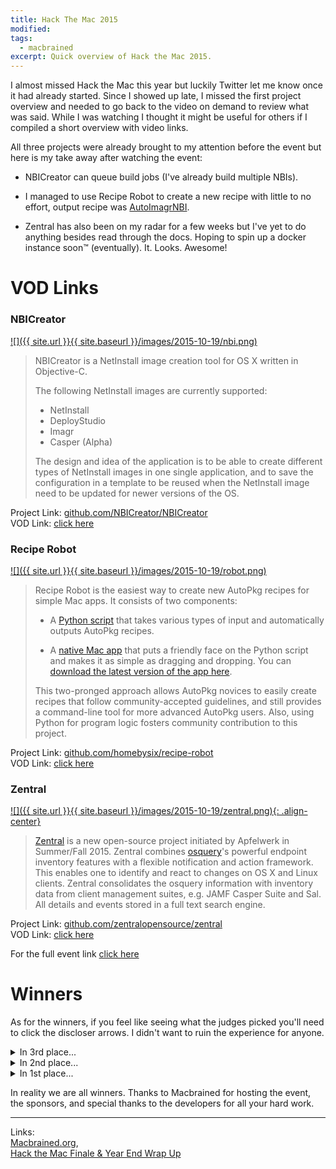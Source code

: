 ```yaml
---
title: Hack The Mac 2015
modified:
tags: 
  - macbrained
excerpt: Quick overview of Hack the Mac 2015.
---
```


I almost missed Hack the Mac this year but luckily Twitter let me know once it had already started. Since I showed up late, I missed the first project overview and needed to go back to the video on demand to review what was said. While I was watching I thought it might be useful for others if I compiled a short overview with video links.  

All three projects were already brought to my attention before the event but here is my take away after watching the event:

* NBICreator can queue build jobs (I've already build multiple NBIs).

* I managed to use Recipe Robot to create a new recipe with little to no effort, output recipe was [AutoImagrNBI](https://github.com/autopkg/clburlison-recipes/tree/master/AutoImagrNBI).

* Zentral has also been on my radar for a few weeks but I've yet to do anything besides read through the docs. Hoping to spin up a docker instance soon™ (eventually). It. Looks. Awesome!


# VOD Links

### NBICreator

<a href="http://www.ustream.tv/recorded/77932147#to00:09:25">![]({{ site.url }}{{ site.baseurl }}/images/2015-10-19/nbi.png)</a>

  > NBICreator is a NetInstall image creation tool for OS X written in Objective-C.
  > 
  > The following NetInstall images are currently supported:
  > 
  > * NetInstall
  > * DeployStudio
  > * Imagr
  > * Casper (Alpha)
  > 
  > The design and idea of the application is to be able to create different types of NetInstall images in one single application, and to save the configuration in a template to be reused when the NetInstall image need to be updated for newer versions of the OS.

Project Link: [github.com/NBICreator/NBICreator](https://github.com/NBICreator/NBICreator)  
VOD Link: [click here](http://www.ustream.tv/recorded/77932147#to00:09:25)

### Recipe Robot

<a href="http://www.ustream.tv/recorded/77932147#to00:24:12">![]({{ site.url }}{{ site.baseurl }}/images/2015-10-19/robot.png)</a>

  > Recipe Robot is the easiest way to create new AutoPkg recipes for simple Mac apps. It consists of two components:
  > 
  > * A [Python script](https://github.com/homebysix/recipe-robot#python-script-usage) that takes various types of input and automatically outputs AutoPkg recipes.
  > 
  > * A [native Mac app](https://github.com/homebysix/recipe-robot#mac-app-usage) that puts a friendly face on the Python script and makes it as simple as dragging and dropping. You can [download the latest version of the app here](https://github.com/homebysix/recipe-robot/releases/latest).
  > 
  > This two-pronged approach allows AutoPkg novices to easily create recipes that follow community-accepted guidelines, and still provides a command-line tool for more advanced AutoPkg users. Also, using Python for program logic fosters community contribution to this project.

Project Link: [github.com/homebysix/recipe-robot](https://github.com/homebysix/recipe-robot)  
VOD Link: [click here](http://www.ustream.tv/recorded/77932147#to00:24:12)

### Zentral

<a href="http://www.ustream.tv/recorded/77932147#to00:32:45">![]({{ site.url }}{{ site.baseurl }}/images/2015-10-19/zentral.png){: .align-center}</a>

  > [Zentral](https://github.com/zentralopensource/zentral) is a new open-source project initiated by Apfelwerk in Summer/Fall 2015. Zentral combines [osquery](https://osquery.io/)'s powerful endpoint inventory features with a flexible notification and action framework. This enables one to identify and react to changes on OS X and Linux clients. Zentral consolidates the osquery information with inventory data from client management suites, e.g. JAMF Casper Suite and Sal. All details and events stored in a full text search engine.

Project Link: [github.com/zentralopensource/zentral](https://github.com/zentralopensource/zentral)  
VOD Link: [click here](http://www.ustream.tv/recorded/77932147#to00:32:45)


For the full event link [click here](http://www.ustream.tv/recorded/77932147)

# Winners

As for the winners, if you feel like seeing what the judges picked you'll need to click the discloser arrows. I didn't want to ruin the experience for anyone.

<article>

<details>
  <summary>In 3rd place...</summary>
  <p>Zentral</p>
</details>
<details>
  <summary>In 2nd place...</summary>
  <p>NBICreator</p>
</details>
<details>
  <summary>In 1st place...</summary>
  <p>Recipe Robot</p>
</details>


</article>


In reality we are all winners. Thanks to Macbrained for hosting the event, the sponsors, and special thanks to the developers for all your hard work.

---

Links:  
[Macbrained.org](http://macbrained.org/),  
[Hack the Mac Finale & Year End Wrap Up](http://macbrained.org/event/hack-the-mac-finale-year-end-wrap-up/)